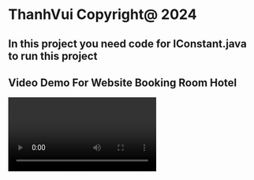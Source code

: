 # ThanhVui Copyright@ 2024

## In this project you need code for IConstant.java to run this project 

## Video Demo For Website Booking Room Hotel
![](https://github.com/ThanhVui/Booking/blob/main/image-video-demo/2025-01-23%2010-55-58.mkv)